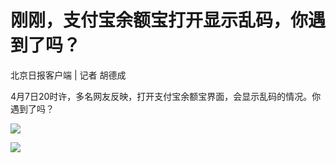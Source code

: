 # 刚刚，支付宝余额宝打开显示乱码，你遇到了吗？

北京日报客户端 | 记者 胡德成

4月7日20时许，多名网友反映，打开支付宝余额宝界面，会显示乱码的情况。你遇到了吗？

![](https://inews.gtimg.com/om_bt/OrTcxyc8m6mno4_t0b3E4QncEBozcjmxALuAWbaoMEzg4AA/1000)

![](https://inews.gtimg.com/om_bt/Ob5DUHGCNHopCLZ__2mLp6ZZmT0UKegsi0JsndwBhIiqUAA/1000)


